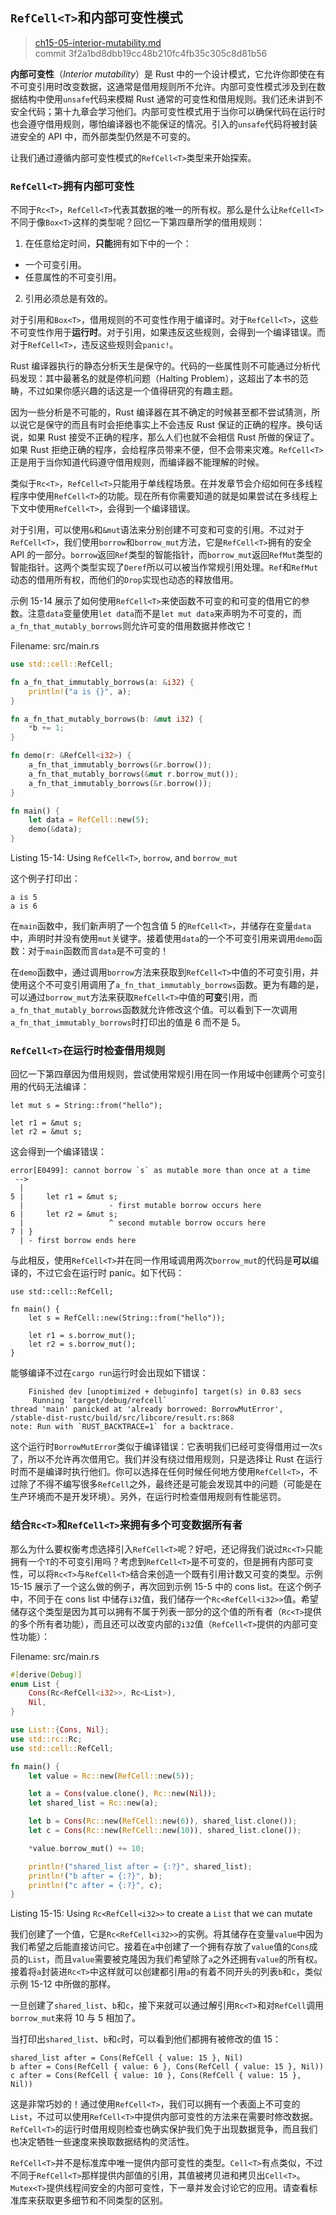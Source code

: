 ## `RefCell<T>`和内部可变性模式

> [ch15-05-interior-mutability.md](https://github.com/rust-lang/book/blob/master/second-edition/src/ch15-05-interior-mutability.md)
> <br>
> commit 3f2a1bd8dbb19cc48b210fc4fb35c305c8d81b56

**内部可变性**（*Interior mutability*）是 Rust 中的一个设计模式，它允许你即使在有不可变引用时改变数据，这通常是借用规则所不允许。内部可变性模式涉及到在数据结构中使用`unsafe`代码来模糊 Rust 通常的可变性和借用规则。我们还未讲到不安全代码；第十九章会学习他们。内部可变性模式用于当你可以确保代码在运行时也会遵守借用规则，哪怕编译器也不能保证的情况。引入的`unsafe`代码将被封装进安全的 API 中，而外部类型仍然是不可变的。

让我们通过遵循内部可变性模式的`RefCell<T>`类型来开始探索。

###  `RefCell<T>`拥有内部可变性

不同于`Rc<T>`，`RefCell<T>`代表其数据的唯一的所有权。那么是什么让`RefCell<T>`不同于像`Box<T>`这样的类型呢？回忆一下第四章所学的借用规则：

1. 在任意给定时间，**只能**拥有如下中的一个：
  * 一个可变引用。
  * 任意属性的不可变引用。
2. 引用必须总是有效的。

对于引用和`Box<T>`，借用规则的不可变性作用于编译时。对于`RefCell<T>`，这些不可变性作用于**运行时**。对于引用，如果违反这些规则，会得到一个编译错误。而对于`RefCell<T>`，违反这些规则会`panic!`。

Rust 编译器执行的静态分析天生是保守的。代码的一些属性则不可能通过分析代码发现：其中最著名的就是停机问题（Halting Problem），这超出了本书的范畴，不过如果你感兴趣的话这是一个值得研究的有趣主题。

因为一些分析是不可能的，Rust 编译器在其不确定的时候甚至都不尝试猜测，所以说它是保守的而且有时会拒绝事实上不会违反 Rust 保证的正确的程序。换句话说，如果 Rust 接受不正确的程序，那么人们也就不会相信 Rust 所做的保证了。如果 Rust 拒绝正确的程序，会给程序员带来不便，但不会带来灾难。`RefCell<T>`正是用于当你知道代码遵守借用规则，而编译器不能理解的时候。

类似于`Rc<T>`，`RefCell<T>`只能用于单线程场景。在并发章节会介绍如何在多线程程序中使用`RefCell<T>`的功能。现在所有你需要知道的就是如果尝试在多线程上下文中使用`RefCell<T>`，会得到一个编译错误。

对于引用，可以使用`&`和`&mut`语法来分别创建不可变和可变的引用。不过对于`RefCell<T>`，我们使用`borrow`和`borrow_mut`方法，它是`RefCell<T>`拥有的安全 API 的一部分。`borrow`返回`Ref`类型的智能指针，而`borrow_mut`返回`RefMut`类型的智能指针。这两个类型实现了`Deref`所以可以被当作常规引用处理。`Ref`和`RefMut`动态的借用所有权，而他们的`Drop`实现也动态的释放借用。

示例 15-14 展示了如何使用`RefCell<T>`来使函数不可变的和可变的借用它的参数。注意`data`变量使用`let data`而不是`let mut data`来声明为不可变的，而`a_fn_that_mutably_borrows`则允许可变的借用数据并修改它！

<span class="filename">Filename: src/main.rs</span>

```rust
use std::cell::RefCell;

fn a_fn_that_immutably_borrows(a: &i32) {
    println!("a is {}", a);
}

fn a_fn_that_mutably_borrows(b: &mut i32) {
    *b += 1;
}

fn demo(r: &RefCell<i32>) {
    a_fn_that_immutably_borrows(&r.borrow());
    a_fn_that_mutably_borrows(&mut r.borrow_mut());
    a_fn_that_immutably_borrows(&r.borrow());
}

fn main() {
    let data = RefCell::new(5);
    demo(&data);
}
```

<span class="caption">Listing 15-14: Using `RefCell<T>`, `borrow`, and
`borrow_mut`</span>

这个例子打印出：

```
a is 5
a is 6
```

在`main`函数中，我们新声明了一个包含值 5 的`RefCell<T>`，并储存在变量`data`中，声明时并没有使用`mut`关键字。接着使用`data`的一个不可变引用来调用`demo`函数：对于`main`函数而言`data`是不可变的！

在`demo`函数中，通过调用`borrow`方法来获取到`RefCell<T>`中值的不可变引用，并使用这个不可变引用调用了`a_fn_that_immutably_borrows`函数。更为有趣的是，可以通过`borrow_mut`方法来获取`RefCell<T>`中值的**可变**引用，而`a_fn_that_mutably_borrows`函数就允许修改这个值。可以看到下一次调用`a_fn_that_immutably_borrows`时打印出的值是 6 而不是 5。

### `RefCell<T>`在运行时检查借用规则

回忆一下第四章因为借用规则，尝试使用常规引用在同一作用域中创建两个可变引用的代码无法编译：

```rust,ignore
let mut s = String::from("hello");

let r1 = &mut s;
let r2 = &mut s;
```

这会得到一个编译错误：

```
error[E0499]: cannot borrow `s` as mutable more than once at a time
 -->
  |
5 |     let r1 = &mut s;
  |                   - first mutable borrow occurs here
6 |     let r2 = &mut s;
  |                   ^ second mutable borrow occurs here
7 | }
  | - first borrow ends here
```

与此相反，使用`RefCell<T>`并在同一作用域调用两次`borrow_mut`的代码是**可以**编译的，不过它会在运行时 panic。如下代码：

```rust,should_panic
use std::cell::RefCell;

fn main() {
    let s = RefCell::new(String::from("hello"));

    let r1 = s.borrow_mut();
    let r2 = s.borrow_mut();
}
```

能够编译不过在`cargo run`运行时会出现如下错误：

```
    Finished dev [unoptimized + debuginfo] target(s) in 0.83 secs
     Running `target/debug/refcell`
thread 'main' panicked at 'already borrowed: BorrowMutError',
/stable-dist-rustc/build/src/libcore/result.rs:868
note: Run with `RUST_BACKTRACE=1` for a backtrace.
```

这个运行时`BorrowMutError`类似于编译错误：它表明我们已经可变得借用过一次`s`了，所以不允许再次借用它。我们并没有绕过借用规则，只是选择让 Rust 在运行时而不是编译时执行他们。你可以选择在任何时候任何地方使用`RefCell<T>`，不过除了不得不编写很多`RefCell`之外，最终还是可能会发现其中的问题（可能是在生产环境而不是开发环境）。另外，在运行时检查借用规则有性能惩罚。

### 结合`Rc<T>`和`RefCell<T>`来拥有多个可变数据所有者

那么为什么要权衡考虑选择引入`RefCell<T>`呢？好吧，还记得我们说过`Rc<T>`只能拥有一个`T`的不可变引用吗？考虑到`RefCell<T>`是不可变的，但是拥有内部可变性，可以将`Rc<T>`与`RefCell<T>`结合来创造一个既有引用计数又可变的类型。示例 15-15 展示了一个这么做的例子，再次回到示例 15-5 中的 cons list。在这个例子中，不同于在 cons list 中储存`i32`值，我们储存一个`Rc<RefCell<i32>>`值。希望储存这个类型是因为其可以拥有不属于列表一部分的这个值的所有者（`Rc<T>`提供的多个所有者功能），而且还可以改变内部的`i32`值（`RefCell<T>`提供的内部可变性功能）：

<span class="filename">Filename: src/main.rs</span>

```rust
#[derive(Debug)]
enum List {
    Cons(Rc<RefCell<i32>>, Rc<List>),
    Nil,
}

use List::{Cons, Nil};
use std::rc::Rc;
use std::cell::RefCell;

fn main() {
    let value = Rc::new(RefCell::new(5));

    let a = Cons(value.clone(), Rc::new(Nil));
    let shared_list = Rc::new(a);

    let b = Cons(Rc::new(RefCell::new(6)), shared_list.clone());
    let c = Cons(Rc::new(RefCell::new(10)), shared_list.clone());

    *value.borrow_mut() += 10;

    println!("shared_list after = {:?}", shared_list);
    println!("b after = {:?}", b);
    println!("c after = {:?}", c);
}
```

<span class="caption">Listing 15-15: Using `Rc<RefCell<i32>>` to create a
`List` that we can mutate</span>

我们创建了一个值，它是`Rc<RefCell<i32>>`的实例。将其储存在变量`value`中因为我们希望之后能直接访问它。接着在`a`中创建了一个拥有存放了`value`值的`Cons`成员的`List`，而且`value`需要被克隆因为我们希望除了`a`之外还拥有`value`的所有权。接着将`a`封装进`Rc<T>`中这样就可以创建都引用`a`的有着不同开头的列表`b`和`c`，类似示例 15-12 中所做的那样。

一旦创建了`shared_list`、`b`和`c`，接下来就可以通过解引用`Rc<T>`和对`RefCell`调用`borrow_mut`来将 10 与 5 相加了。

当打印出`shared_list`、`b`和`c`时，可以看到他们都拥有被修改的值 15：

```
shared_list after = Cons(RefCell { value: 15 }, Nil)
b after = Cons(RefCell { value: 6 }, Cons(RefCell { value: 15 }, Nil))
c after = Cons(RefCell { value: 10 }, Cons(RefCell { value: 15 }, Nil))
```

这是非常巧妙的！通过使用`RefCell<T>`，我们可以拥有一个表面上不可变的`List`，不过可以使用`RefCell<T>`中提供内部可变性的方法来在需要时修改数据。`RefCell<T>`的运行时借用规则检查也确实保护我们免于出现数据竞争，而且我们也决定牺牲一些速度来换取数据结构的灵活性。

`RefCell<T>`并不是标准库中唯一提供内部可变性的类型。`Cell<T>`有点类似，不过不同于`RefCell<T>`那样提供内部值的引用，其值被拷贝进和拷贝出`Cell<T>`。`Mutex<T>`提供线程间安全的内部可变性，下一章并发会讨论它的应用。请查看标准库来获取更多细节和不同类型的区别。
